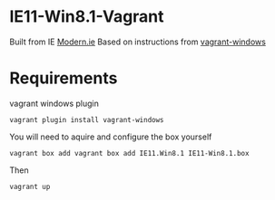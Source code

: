 IE11-Win8.1-Vagrant
==

Built from IE [Modern.ie](http://www.modern.ie/en-us/virtualization-tools#downloads)
Based on instructions from [vagrant-windows](https://github.com/WinRb/vagrant-windows)

Requirements
==
vagrant windows plugin

```
vagrant plugin install vagrant-windows
```
You will need to aquire and configure the box yourself
```
vagrant box add vagrant box add IE11.Win8.1 IE11-Win8.1.box
```

Then 

```
vagrant up
```
